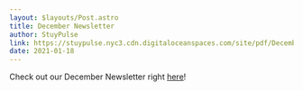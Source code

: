```yaml
---
layout: $layouts/Post.astro
title: December Newsletter
author: StuyPulse
link: https://stuypulse.nyc3.cdn.digitaloceanspaces.com/site/pdf/December%20Newsletter%202021.pdf
date: 2021-01-18
---
```


Check out our December Newsletter right [here](https://stuypulse.nyc3.cdn.digitaloceanspaces.com/site/pdf/December%20Newsletter%202021.pdf)!
